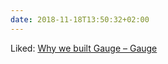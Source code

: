 ```yaml
---
date: 2018-11-18T13:50:32+02:00
---
```


Liked: [Why we built Gauge – Gauge](https://blog.getgauge.io/why-we-built-gauge-6e31bb4848cd)
